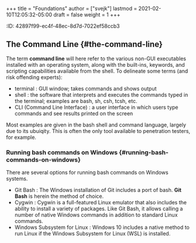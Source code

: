 +++
title = "Foundations"
author = ["svejk"]
lastmod = 2021-02-10T12:05:32-05:00
draft = false
weight = 1
+++

:ID:       42897f99-ec4f-48ec-8d7d-7022ef58ccb3


## The Command Line {#the-command-line}

The term **command line** will here refer to the various non-GUI executables installed with an operating system, along with the built-ins, keywords, and scripting capabilities available from the shell. To delineate some terms (and risk offending experts):

-   <span class="underline">terminal</span> : GUI window; takes commands and shows output
-   <span class="underline">shell</span> : the software that interprets and executes the commands typed in the terminal; examples are bash, sh, csh, tcsh, etc.
-   <span class="underline">CLI (Command Line Interface)</span> : a user interface in which users type commands and see results printed on the screen

Most examples are given in the bash shell and command language, largely due to its ubuiqity.  This is often the only tool available to penetration testers, for example.


### Running bash commands on Windows {#running-bash-commands-on-windows}

There are several options for running bash commands on Windows systems.

-   <span class="underline">Git Bash</span> : The Windows installation of Git includes a port of bash.  **Git Bash** is herein the method of choice.
-   <span class="underline">Cygwin</span> : Cygwin is a full-featured Linux emulator that also includes the ability to install a variety of packages. Like Git Bash, it allows calling a number of native Windows commands in addition to standard Linux commands.
-   <span class="underline">Windows Subsystem for Linux</span> : Windows 10 includes a native method to run Linux if the Windows Subsystem for Linux (WSL) is installed.
